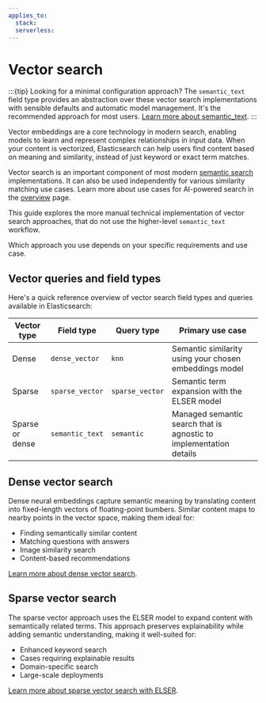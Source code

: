 ```yaml
---
applies_to:
  stack:
  serverless:
---
```

# Vector search

:::{tip}
Looking for a minimal configuration approach? The `semantic_text` field type provides an abstraction over these vector search implementations with sensible defaults and automatic model management. It's the recommended approach for most users. [Learn more about semantic_text](semantic-search/semantic-search-semantic-text.md).
:::

Vector embeddings are a core technology in modern search, enabling models to learn and represent complex relationships in input data. When your content is vectorized, Elasticsearch can help users find content based on meaning and similarity, instead of just keyword or exact term matches.

Vector search is an important component of most modern [semantic search](semantic-search.md) implementations. It can also be used independently for various similarity matching use cases. Learn more about use cases for AI-powered search in the [overview](ai-search/ai-search.md) page.

This guide explores the more manual technical implementation of vector search approaches, that do not use the higher-level `semantic_text` workflow.

Which approach you use depends on your specific requirements and use case.

## Vector queries and field types

Here's a quick reference overview of vector search field types and queries available in Elasticsearch:

| Vector type | Field type      | Query type      | Primary use case                                   |
| ----------- | --------------- | --------------- | -------------------------------------------------- |
| Dense       | `dense_vector`  | `knn`           | Semantic similarity using your chosen embeddings model          |
| Sparse      | `sparse_vector` | `sparse_vector` | Semantic term expansion with the ELSER model                |
| Sparse or dense | `semantic_text` | `semantic` | Managed semantic search that is agnostic to implementation details  |

## Dense vector search

Dense neural embeddings capture semantic meaning by translating content into fixed-length vectors of floating-point bumbers. Similar content maps to nearby points in the vector space, making them ideal for:
- Finding semantically similar content
- Matching questions with answers
- Image similarity search
- Content-based recommendations

[Learn more about dense vector search](vector/dense-vector.md).

## Sparse vector search 

The sparse vector approach uses the ELSER model to expand content with semantically related terms. This approach preserves explainability while adding semantic understanding, making it well-suited for:
- Enhanced keyword search
- Cases requiring explainable results
- Domain-specific search
- Large-scale deployments

[Learn more about sparse vector search with ELSER](vector/sparse-vector.md).
